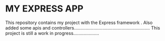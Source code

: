 MY EXPRESS APP
====
This repository contains my project with the Express framework .
Also  added some apis and controllers...........................................................
This project is still a work in progress....................

